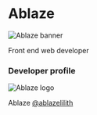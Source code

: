 # Ablaze

![Ablaze banner](https://i.imgur.com/XgYOuCd.png)

Front end web developer

<!-- ### Web application interfaces

![App Screenshot](https://i.imgur.com/r0Mlpey.png)

![App Screenshot](https://i.imgur.com/4o58azh.png) -->

### Developer profile

![Ablaze logo](https://i.imgur.com/mDW4OMi.png)

Ablaze [@ablazelilith](https://twitter.com/ablazelilith)